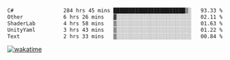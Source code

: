 <!--START_SECTION:waka-->

```txt
C#                284 hrs 45 mins ███████████████████████▒░   93.33 %
Other             6 hrs 26 mins   ▓░░░░░░░░░░░░░░░░░░░░░░░░   02.11 %
ShaderLab         4 hrs 58 mins   ▒░░░░░░░░░░░░░░░░░░░░░░░░   01.63 %
UnityYaml         3 hrs 43 mins   ▒░░░░░░░░░░░░░░░░░░░░░░░░   01.22 %
Text              2 hrs 33 mins   ▒░░░░░░░░░░░░░░░░░░░░░░░░   00.84 %
```

<!--END_SECTION:waka-->
[![wakatime](https://wakatime.com/badge/user/6c2f442e-41b4-42e3-bc06-d5d8203ad1da.svg)](https://wakatime.com/@6c2f442e-41b4-42e3-bc06-d5d8203ad1da)
